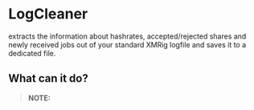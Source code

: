 # LogCleaner
extracts the information about hashrates, accepted/rejected shares and newly received jobs out of your standard XMRig logfile and saves it to a dedicated file.

## What can it do?
> **NOTE:** 